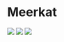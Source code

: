 # Meerkat
![](https://i.imgur.com/BsZmRhH.png)
![](https://i.imgur.com/Wkxj56q.png)
![](https://i.imgur.com/ajc6PtL.png)